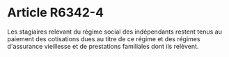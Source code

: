 # Article R6342-4

  
Les stagiaires relevant du régime social des indépendants restent tenus au paiement des cotisations dues au titre de ce régime et des régimes d'assurance vieillesse et de prestations familiales dont ils relèvent.